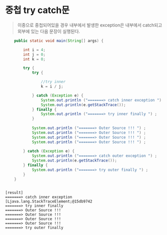 #   중첩 try catch문
>   이중으로 중첩되어있을 경우 내부에서 발생한 exception은 내부에서 catch되고
    외부에 있는 다음 문장이 실행된다.

```java
	public static void main(String[] args) {

		int i = 4;
		int j = 0;
		int k = 0;

		try {
			try {

				//try inner
				k = i / j;

			} catch (Exception e) {
				System.out.println ("=======> catch inner exception ") ;
				System.out.println(e.getStackTrace());   
			} finally {
				System.out.println ("=======> try inner finally ") ;	
			}
			
			System.out.println ("=======> Outer Source !!! ") ;	
			System.out.println ("=======> Outer Source !!! ") ;		
			System.out.println ("=======> Outer Source !!! ") ;		
			System.out.println ("=======> Outer Source !!! ") ;		
			
		} catch (Exception e) {
			System.out.println ("=======> catch outer exception ") ;
			System.out.println(e.getStackTrace());   	
		} finally {
			System.out.println ("=======> try outer finally ") ;	
		}
	}
```
<pre><code>
[result]
=======> catch inner exception 
[Ljava.lang.StackTraceElement;@15db9742
=======> try inner finally 
=======> Outer Source !!! 
=======> Outer Source !!! 
=======> Outer Source !!! 
=======> Outer Source !!! 
=======> try outer finally 
</code></pre>
